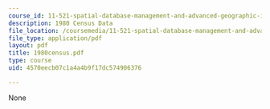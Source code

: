 ```yaml
---
course_id: 11-521-spatial-database-management-and-advanced-geographic-information-systems-spring-2003
description: 1980 Census Data
file_location: /coursemedia/11-521-spatial-database-management-and-advanced-geographic-information-systems-spring-2003/4570eecb07c1a4a4b9f17dc574906376_1980census.pdf
file_type: application/pdf
layout: pdf
title: 1980census.pdf
type: course
uid: 4570eecb07c1a4a4b9f17dc574906376

---
```

None